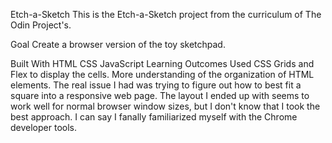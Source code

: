 Etch-a-Sketch
This is the Etch-a-Sketch project from the curriculum of The Odin Project's.

Goal
Create a browser version of the toy sketchpad.

Built With
HTML
CSS
JavaScript
Learning Outcomes
Used CSS Grids and Flex to display the cells.
More understanding of the organization of HTML elements.
The real issue I had was trying to figure out how to best fit a square into a responsive web page.
The layout I ended up with seems to work well for normal browser window sizes, but I don't know that I took the best approach.
I can say I fanally familiarized myself with the Chrome developer tools.
